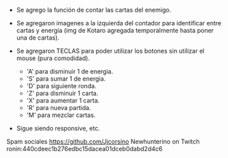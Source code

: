 - Se agrego la función de contar las cartas del enemigo.
- Se agregaron imagenes a la izquierda del contador para identificar entre cartas y energia (img de Kotaro agregada temporalmente hasta poner una de cartas).
- Se agregaron TECLAS para poder utilizar los botones sin utilizar el mouse (pura comodidad). 
    - 'A' para disminuir 1 de energia. 
    - 'S' para sumar 1 de energia.
    - 'D' para siguiente ronda.
    - 'Z' para disminuir 1 carta.
    - 'X' para aumentar 1 carta.
    - 'R' para nueva partida.
    - 'M' para mezclar cartas.

- Sigue siendo responsive, etc.



Spam sociales 
https://github.com/Jjcorsino
Newhunterino on Twitch
ronin:440cdeec1b276edbc15dacea01dceb0dabd2d4c6